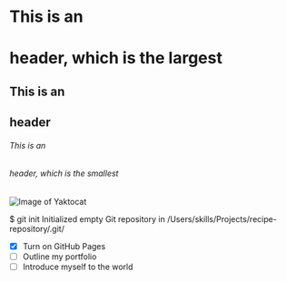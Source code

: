 # This is an <h1> header, which is the largest
## This is an <h2> header
###### This is an <h6> header, which is the smallest
![Image of Yaktocat](https://octodex.github.com/images/yaktocat.png)
  
  $ git init
Initialized empty Git repository in /Users/skills/Projects/recipe-repository/.git/
  
- [x] Turn on GitHub Pages
- [ ] Outline my portfolio
- [ ] Introduce myself to the world
